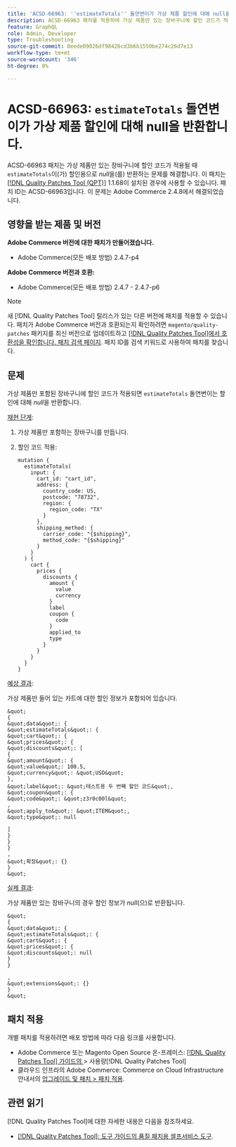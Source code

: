 ```yaml
---
title: 'ACSD-66963: ''estimateTotals'' 돌연변이가 가상 제품 할인에 대해 null을 반환합니다.'
description: ACSD-66963 패치를 적용하여 가상 제품만 있는 장바구니에 할인 코드가 적용되면 'estimateTotals'가 할인에 대해 *null*을 반환하는 Adobe Commerce 문제를 수정합니다.
feature: GraphQL
role: Admin, Developer
type: Troubleshooting
source-git-commit: 0eede09026df98426cd3b6b1550be274c26d7e13
workflow-type: tm+mt
source-wordcount: '346'
ht-degree: 0%

---
```



# ACSD-66963: `estimateTotals` 돌연변이가 가상 제품 할인에 대해 null을 반환합니다.

ACSD-66963 패치는 가상 제품만 있는 장바구니에 할인 코드가 적용될 때 `estimateTotals`이(가) 할인용으로 *null*&#x200B;을(를) 반환하는 문제를 해결합니다. 이 패치는 [[!DNL Quality Patches Tool (QPT)]](/help/tools/quality-patches-tool/quality-patches-tool-to-self-serve-quality-patches.md) 1.1.68이 설치된 경우에 사용할 수 있습니다. 패치 ID는 ACSD-66963입니다. 이 문제는 Adobe Commerce 2.4.8에서 해결되었습니다.

## 영향을 받는 제품 및 버전

**Adobe Commerce 버전에 대한 패치가 만들어졌습니다.**

* Adobe Commerce(모든 배포 방법) 2.4.7-p4

**Adobe Commerce 버전과 호환:**

* Adobe Commerce(모든 배포 방법) 2.4.7 - 2.4.7-p6

>[!NOTE]
>
>새 [!DNL Quality Patches Tool] 릴리스가 있는 다른 버전에 패치를 적용할 수 있습니다. 패치가 Adobe Commerce 버전과 호환되는지 확인하려면 `magento/quality-patches` 패키지를 최신 버전으로 업데이트하고 [[!DNL Quality Patches Tool]에서 호환성을 확인합니다. 패치 검색 페이지](https://experienceleague.adobe.com/tools/commerce-quality-patches/index.html). 패치 ID를 검색 키워드로 사용하여 패치를 찾습니다.

## 문제

가상 제품만 포함된 장바구니에 할인 코드가 적용되면 `estimateTotals` 돌연변이는 할인에 대해 *null*&#x200B;을 반환합니다.

<u>재현 단계</u>:

1. 가상 제품만 포함하는 장바구니를 만듭니다.
1. 할인 코드 적용:

   ```
   mutation {
     estimateTotals(
       input: {
         cart_id: "cart_id",
         address: {
           country_code: US,
           postcode: "78732",
           region: {
             region_code: "TX"
           }
         },
         shipping_method: {
           carrier_code: "{$shipping}",
           method_code: "{$shipping}"
         }
       }
     ) {
       cart {
         prices {
           discounts {
             amount {
               value
               currency
             }
             label
             coupon {
               code
             }
             applied_to
             type
           }
         }
       }
     }
   }
   ```

<u>예상 결과</u>:

가상 제품만 들어 있는 카트에 대한 할인 정보가 포함되어 있습니다.

    &quot;
    {
    &quot;data&quot;: {
    &quot;estimateTotals&quot;: {
    &quot;cart&quot;: {
    &quot;prices&quot;: {
    &quot;discounts&quot;: [
    {
    &quot;amount&quot;: {
    &quot;value&quot;: 100.5,
    &quot;currency&quot;: &quot;USD&quot;
    },
    &quot;label&quot;: &quot;테스트용 두 번째 할인 코드&quot;,
    &quot;coupon&quot;: {
    &quot;code&quot;: &quot;z3r0c00l&quot;
    ,
    &quot;apply_to&quot;: &quot;ITEM&quot;,
    &quot;type&quot;: null
    
    ]
    }
    }
    }
    ,
    &quot;확장&quot;: {}
    }
    &quot;

<u>실제 결과</u>:

가상 제품만 있는 장바구니의 경우 할인 정보가 *null*(으)로 반환됩니다.

    &quot;
    {
    &quot;data&quot;: {
    &quot;estimateTotals&quot;: {
    &quot;cart&quot;: {
    &quot;prices&quot;: {
    &quot;discounts&quot;: null
    }
    }
    
    ,
    &quot;extensions&quot;: {}
    }
    &quot;

## 패치 적용

개별 패치를 적용하려면 배포 방법에 따라 다음 링크를 사용합니다.

* Adobe Commerce 또는 Magento Open Source 온-프레미스: [[!DNL Quality Patches Tool]  가이드의 ](/help/tools/quality-patches-tool/usage.md)> 사용량[!DNL Quality Patches Tool]
* 클라우드 인프라의 Adobe Commerce: Commerce on Cloud Infrastructure 안내서의 [업그레이드 및 패치 > 패치 적용](https://experienceleague.adobe.com/docs/commerce-cloud-service/user-guide/develop/upgrade/apply-patches.html).

## 관련 읽기

[!DNL Quality Patches Tool]에 대한 자세한 내용은 다음을 참조하세요.

* [[!DNL Quality Patches Tool]: 도구 가이드의 품질 패치용 셀프서비스 도구](/help/tools/quality-patches-tool/quality-patches-tool-to-self-serve-quality-patches.md).

